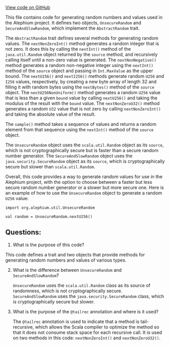 [View code on GitHub](https://github.com/alephium/alephium/util/src/main/scala/org/alephium/util/Random.scala)

This file contains code for generating random numbers and values used in the Alephium project. It defines two objects, `UnsecureRandom` and `SecureAndSlowRandom`, which implement the `AbstractRandom` trait. 

The `AbstractRandom` trait defines several methods for generating random values. The `nextNonZeroInt()` method generates a random integer that is not zero. It does this by calling the `nextInt()` method of the `java.util.Random` object returned by the `source` method, and recursively calling itself until a non-zero value is generated. The `nextNonNegative()` method generates a random non-negative integer using the `nextInt()` method of the `source` object and passing in `Int.MaxValue` as the upper bound. The `nextU256()` and `nextI256()` methods generate random `U256` and `I256` values, respectively, by creating a new byte array of length 32 and filling it with random bytes using the `nextBytes()` method of the `source` object. The `nextU256NonUniform()` method generates a random `U256` value that is less than a given `bound` value by calling `nextU256()` and taking the modulus of the result with the `bound` value. The `nextNonZeroU32()` method generates a random `U32` value that is not zero by calling `nextNonZeroInt()` and taking the absolute value of the result.

The `sample()` method takes a sequence of values and returns a random element from that sequence using the `nextInt()` method of the `source` object.

The `UnsecureRandom` object uses the `scala.util.Random` object as its `source`, which is not cryptographically secure but is faster than a secure random number generator. The `SecureAndSlowRandom` object uses the `java.security.SecureRandom` object as its `source`, which is cryptographically secure but slower than `scala.util.Random`.

Overall, this code provides a way to generate random values for use in the Alephium project, with the option to choose between a faster but less secure random number generator or a slower but more secure one. Here is an example of how to use the `UnsecureRandom` object to generate a random `U256` value:

```
import org.alephium.util.UnsecureRandom

val random = UnsecureRandom.nextU256()
```
## Questions: 
 1. What is the purpose of this code?
   
   This code defines a trait and two objects that provide methods for generating random numbers and values of various types.

2. What is the difference between `UnsecureRandom` and `SecureAndSlowRandom`?
   
   `UnsecureRandom` uses the `scala.util.Random` class as its source of randomness, which is not cryptographically secure. `SecureAndSlowRandom` uses the `java.security.SecureRandom` class, which is cryptographically secure but slower.

3. What is the purpose of the `@tailrec` annotation and where is it used?
   
   The `@tailrec` annotation is used to indicate that a method is tail-recursive, which allows the Scala compiler to optimize the method so that it does not consume stack space for each recursive call. It is used on two methods in this code: `nextNonZeroInt()` and `nextNonZeroU32()`.